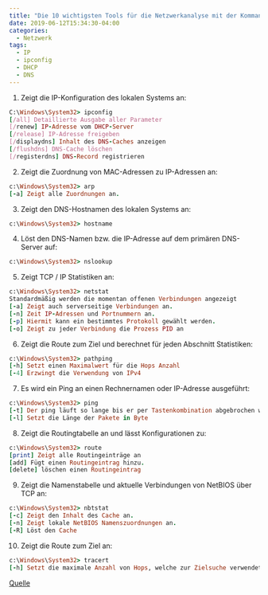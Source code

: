 ```yaml
---
title: "Die 10 wichtigsten Tools für die Netzwerkanalyse mit der Kommandozeile cmd"
date: 2019-06-12T15:34:30-04:00
categories:
  - Netzwerk
tags:
  - IP
  - ipconfig
  - DHCP
  - DNS
---
```


1. Zeigt die IP-Konfiguration des lokalen Systems an:
```ruby
C:\Windows\System32> ipconfig
[/all] Detaillierte Ausgabe aller Parameter
[/renew] IP-Adresse vom DHCP-Server
[/release] IP-Adresse freigeben
[/displaydns] Inhalt des DNS-Caches anzeigen
[/flushdns] DNS-Cache löschen
[/registerdns] DNS-Record registrieren 
```
2. Zeigt die Zuordnung von MAC-Adressen zu IP-Adressen an:
```ruby
c:\Windows\System32> arp
[-a] Zeigt alle Zuordnungen an.
```
3. Zeigt den DNS-Hostnamen des lokalen Systems an:
```ruby
c:\Windows\System32> hostname
```
4. Löst den DNS-Namen bzw. die IP-Adresse auf dem primären DNS-Server auf:
```ruby
c:\Windows\System32> nslookup
```
5. Zeigt TCP / IP Statistiken an:
```ruby
c:\Windows\System32> netstat
Standardmäßig werden die momentan offenen Verbindungen angezeigt
[-a] Zeigt auch serverseitige Verbindungen an.
[-n] Zeit IP-Adressen und Portnummern an.
[-p] Hiermit kann ein bestimmtes Protokoll gewählt werden.
[-o] Zeigt zu jeder Verbindung die Prozess PID an
```
6. Zeigt die Route zum Ziel und berechnet für jeden Abschnitt Statistiken:
```ruby
c:\Windows\System32> pathping
[-h] Setzt einen Maximalwert für die Hops Anzahl
[-4] Erzwingt die Verwendung von IPv4
```
7. Es wird ein Ping an einen Rechnernamen oder IP-Adresse ausgeführt:
```ruby
c:\Windows\System32> ping
[-t] Der ping läuft so lange bis er per Tastenkombination abgebrochen wird.
[-l] Setzt die Länge der Pakete in Byte
```
8. Zeigt die Routingtabelle an und lässt Konfigurationen zu:
```ruby
c:\Windows\System32> route
[print] Zeigt alle Routingeinträge an
[add] Fügt einen Routingeintrag hinzu.
[delete] löschen einen Routingeintrag
```
9. Zeigt die Namenstabelle und aktuelle Verbindungen von NetBIOS über TCP an:
```ruby
c:\Windows\System32> nbtstat
[-c] Zeigt den Inhalt des Cache an.
[-n] Zeigt lokale NetBIOS Namenszuordnungen an.
[-R] Löst den Cache
```
10. Zeigt die Route zum Ziel an:
```ruby
c:\Windows\System32> tracert
[-h] Setzt die maximale Anzahl von Hops, welche zur Zielsuche verwendet werden dürfen.
```



[Quelle](https://it-learner.de/)
